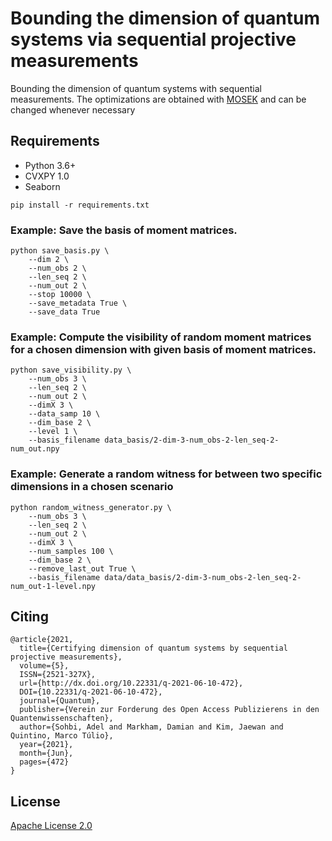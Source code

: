 # Bounding the dimension of quantum systems via sequential projective measurements

 Bounding the dimension of quantum systems with sequential measurements. The optimizations are obtained with [MOSEK](https://www.mosek.com/) and can be changed whenever necessary

 ## Requirements
 * Python 3.6+
 * CVXPY 1.0
 * Seaborn

 ```shell
 pip install -r requirements.txt
 ```

 ### Example: Save the basis of moment matrices.

 ```shell
 python save_basis.py \
     --dim 2 \
     --num_obs 2 \
     --len_seq 2 \
     --num_out 2 \
     --stop 10000 \
     --save_metadata True \
     --save_data True
 ```

 ### Example: Compute the visibility of random moment matrices for a chosen dimension with given basis of moment matrices.

 ```shell
 python save_visibility.py \
     --num_obs 3 \
     --len_seq 2 \
     --num_out 2 \
     --dimX 3 \
     --data_samp 10 \
     --dim_base 2 \
     --level 1 \
     --basis_filename data_basis/2-dim-3-num_obs-2-len_seq-2-num_out.npy
 ```

 ### Example: Generate a random witness for between two specific dimensions in a chosen scenario

 ```shell
 python random_witness_generator.py \
     --num_obs 3 \
     --len_seq 2 \
     --num_out 2 \
     --dimX 3 \
     --num_samples 100 \
     --dim_base 2 \
     --remove_last_out True \
     --basis_filename data/data_basis/2-dim-3-num_obs-2-len_seq-2-num_out-1-level.npy
 ```

## Citing

 ```shell
@article{2021,
   title={Certifying dimension of quantum systems by sequential projective measurements},
   volume={5},
   ISSN={2521-327X},
   url={http://dx.doi.org/10.22331/q-2021-06-10-472},
   DOI={10.22331/q-2021-06-10-472},
   journal={Quantum},
   publisher={Verein zur Forderung des Open Access Publizierens in den Quantenwissenschaften},
   author={Sohbi, Adel and Markham, Damian and Kim, Jaewan and Quintino, Marco Túlio},
   year={2021},
   month={Jun},
   pages={472}
}
 ```

## License
[Apache License 2.0](https://github.com/adelshb/Bounding-the-dimension-of-quantum-systems-with-sequential-measurements/blob/master/LICENSE)
